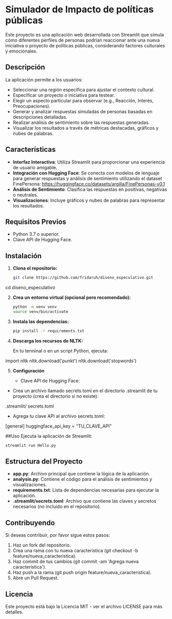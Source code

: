 # Simulador de Impacto de políticas públicas

Este proyecto es una aplicación web desarrollada con Streamlit que simula cómo diferentes perfiles de personas podrían reaccionar ante una nueva iniciativa o proyecto de políticas públicas, considerando factores culturales y emocionales.

## Descripción

La aplicación permite a los usuarios:

- Seleccionar una región específica para ajustar el contexto cultural.
- Especificar un proyecto o iniciativa para testear.
- Elegir un aspecto particular para observar (e.g., Reacción, Interés, Preocupaciones).
- Generar y analizar respuestas simuladas de personas basadas en descripciones detalladas.
- Realizar análisis de sentimiento sobre las respuestas generadas.
- Visualizar los resultados a través de métricas destacadas, gráficos y nubes de palabras.

## Características

- **Interfaz Interactiva**: Utiliza Streamlit para proporcionar una experiencia de usuario amigable.
- **Integración con Hugging Face**: Se conecta con modelos de lenguaje para generar respuestas y análisis de sentimiento utilizando el dataset FinePersona: https://huggingface.co/datasets/argilla/FinePersonas-v0.1
- **Análisis de Sentimiento**: Clasifica las respuestas en positivas, negativas o neutrales.
- **Visualizaciones**: Incluye gráficos y nubes de palabras para representar los resultados.

## Requisitos Previos

- Python 3.7 o superior.
- Clave API de Hugging Face.

## Instalación

1. **Clona el repositorio:**

   ```bash
   git clone https://github.com/fridaruh/diseno_especulativo.git
cd diseno_especulativo

2. **Crea un entorno virtual (opcional pero recomendado):**

   ```bash
   python -m venv venv
   source venv/bin/activate
   ```
3. **Instala las dependencias:**

   ```bash
   pip install -r requirements.txt
   ```

4. **Descarga los recursos de NLTK:**

   En tu terminal o en un script Python, ejecuta:

import nltk
nltk.download('punkt')
nltk.download('stopwords')

5. **Configuración**

   - Clave API de Hugging Face:

- Crea un archivo llamado secrets.toml en el directorio .streamlit de tu proyecto (crea el directorio si no existe):

.streamlit/
  secrets.toml

- Agrega tu clave API al archivo secrets.toml:

[general]
huggingface_api_key = "TU_CLAVE_API"

##Uso
Ejecuta la aplicación de Streamlit:

```bash
streamlit run Hello.py
```
## Estructura del Proyecto

- **app.py**: Archivo principal que contiene la lógica de la aplicación.
- **analysis.py**: Contiene el código para el análisis de sentimientos y visualizaciones.
- **requirements.txt**: Lista de dependencias necesarias para ejecutar la aplicación.
- **.streamlit/secrets.toml**: Archivo que contiene las claves y secretos necesarios (no incluido en el repositorio).

## Contribuyendo
Si deseas contribuir, por favor sigue estos pasos:

1. Haz un fork del repositorio.
2. Crea una rama con tu nueva característica (git checkout -b feature/nueva_caracteristica).
3. Haz commit de tus cambios (git commit -am 'Agrega nueva característica').
4. Haz push a la rama (git push origin feature/nueva_caracteristica).
5. Abre un Pull Request.

## Licencia

Este proyecto está bajo la Licencia MIT - ver el archivo LICENSE para más detalles.
